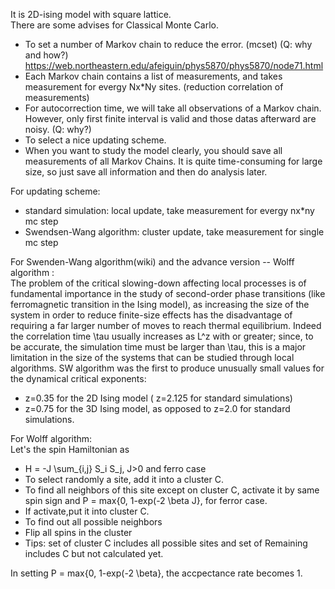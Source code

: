 It is 2D-ising model with square lattice.\
There are some advises for Classical Monte Carlo.
- To set a number of Markov chain to reduce the error. (mcset) (Q: why and how?) https://web.northeastern.edu/afeiguin/phys5870/phys5870/node71.html
- Each Markov chain contains a list of measurements, and takes measurement for evergy Nx*Ny sites. (reduction correlation of measurements)
- For autocorrection time, we will take all observations of a Markov chain. However, only first finite interval is valid and those datas afterward are noisy. (Q: why?)
- To select a nice updating scheme.
- When you want to study the model clearly, you should save all measurements of all Markov Chains. It is quite time-consuming for large size, so just save all information and then do analysis later.

For updating scheme:
- standard simulation: local update, take measurement for evergy nx*ny mc step
- Swendsen-Wang algorithm: cluster update, take measurement for single mc step

For Swenden-Wang algorithm(wiki) and the advance version -- Wolff algorithm :\
The problem of the critical slowing-down affecting local processes is of fundamental importance in the study of second-order phase transitions (like ferromagnetic transition in the Ising model), as increasing the size of the system in order to reduce finite-size effects has the disadvantage of requiring a far larger number of moves to reach thermal equilibrium. Indeed the correlation time \tau  usually increases as L^z with or greater; since, to be accurate, the simulation time must be larger than \tau, this is a major limitation in the size of the systems that can be studied through local algorithms. SW algorithm was the first to produce unusually small values for the dynamical critical exponents: 
- z=0.35 for the 2D Ising model (  z=2.125 for standard simulations)
- z=0.75 for the 3D Ising model, as opposed to z=2.0 for standard simulations.

For Wolff algorithm:\
Let's the spin Hamiltonian as
- H = -J \sum_{i,j} S_i S_j, J>0 and ferro case
- To select randomly a site, add it into a cluster C.
- To find all neighbors of this site except on cluster C, activate it by same spin sign and P = max{0, 1-exp(-2 \beta J}, for ferror case.
- If activate,put it into cluster C.
- To find out all possible neighbors
- Flip all spins in the cluster
- Tips: set of cluster C includes all possible sites and set of Remaining includes C but not calculated yet.

In setting P = max{0, 1-exp(-2 \beta}, the accpectance rate becomes 1.
